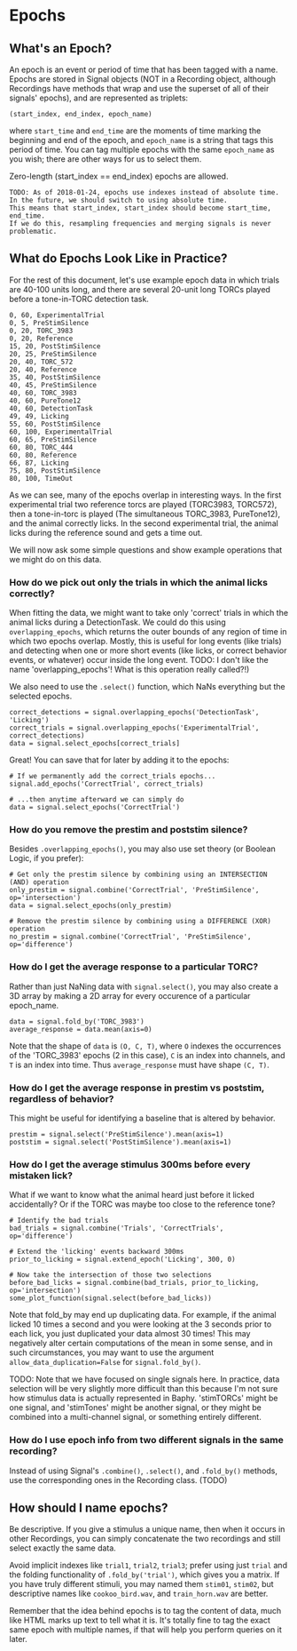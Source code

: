 # Epochs #

## What's an Epoch?

An epoch is an event or period of time that has been tagged with a name. Epochs are stored in Signal objects (NOT in a Recording object, although Recordings have methods that wrap and use the superset of all of their signals' epochs), and are represented as triplets:

```
(start_index, end_index, epoch_name)
````

where `start_time` and `end_time` are the moments of time marking the beginning and end of the epoch, and `epoch_name` is a string that tags this period of time. You can tag multiple epochs with the same `epoch_name` as you wish; there are other ways for us to select them. 

Zero-length (start_index == end_index) epochs are allowed. 

```
TODO: As of 2018-01-24, epochs use indexes instead of absolute time.
In the future, we should switch to using absolute time.
This means that start_index, start_index should become start_time, end_time.
If we do this, resampling frequencies and merging signals is never problematic.
```

## What do Epochs Look Like in Practice?

For the rest of this document, let's use example epoch data in which trials are 40-100 units long, and there are several 20-unit long TORCs played before a tone-in-TORC detection task.

```
0, 60, ExperimentalTrial
0, 5, PreStimSilence
0, 20, TORC_3983
0, 20, Reference
15, 20, PostStimSilence
20, 25, PreStimSilence
20, 40, TORC_572
20, 40, Reference
35, 40, PostStimSilence
40, 45, PreStimSilence
40, 60, TORC_3983
40, 60, PureTone12
40, 60, DetectionTask
49, 49, Licking
55, 60, PostStimSilence
60, 100, ExperimentalTrial
60, 65, PreStimSilence
60, 80, TORC_444
60, 80, Reference
66, 87, Licking
75, 80, PostStimSilence
80, 100, TimeOut
```

As we can see, many of the epochs overlap in interesting ways. In the first experimental trial two reference torcs are played (TORC3983, TORC572), then a tone-in-torc is played (The simultaneous TORC_3983, PureTone12), and the animal correctly licks. In the second experimental trial, the animal licks during the reference sound and gets a time out. 

We will now ask some simple questions and show example operations that we might do on this data.

### How do we pick out only the trials in which the animal licks correctly?

When fitting the data, we might want to take only 'correct' trials in which the animal licks during a DetectionTask. We could do this using `overlapping_epochs`, which returns the outer bounds of any region of time in which two epochs overlap. Mostly, this is useful for long events (like trials) and detecting when one or more short events (like licks, or correct behavior events, or whatever) occur inside the long event. TODO: I don't like the name 'overlapping_epochs'! What is this operation really called?!)

We also need to use the `.select()` function, which NaNs everything but the selected epochs.

```
correct_detections = signal.overlapping_epochs('DetectionTask', 'Licking')
correct_trials = signal.overlapping_epochs('ExperimentalTrial', correct_detections)
data = signal.select_epochs[correct_trials]
```

Great! You can save that for later by adding it to the epochs:

```
# If we permanently add the correct_trials epochs...
signal.add_epochs('CorrectTrial', correct_trials)

# ...then anytime afterward we can simply do
data = signal.select_epochs('CorrectTrial')
```

### How do you remove the prestim and poststim silence?

Besides `.overlapping_epochs()`, you may also use set theory (or Boolean Logic, if you prefer):

```
# Get only the prestim silence by combining using an INTERSECTION (AND) operation
only_prestim = signal.combine('CorrectTrial', 'PreStimSilence', op='intersection')
data = signal.select_epochs(only_prestim)

# Remove the prestim silence by combining using a DIFFERENCE (XOR) operation
no_prestim = signal.combine('CorrectTrial', 'PreStimSilence', op='difference')
```


### How do I get the average response to a particular TORC?

Rather than just NaNing data with `signal.select()`, you may also create a 3D array by making a 2D array for every occurence of a particular epoch_name.

```
data = signal.fold_by('TORC_3983')
average_response = data.mean(axis=0)
```

Note that the shape of `data` is `(O, C, T)`, where `O` indexes the occurrences of the 'TORC_3983' epochs (2 in this case), `C` is an index into channels, and `T` is an index into time. Thus `average_response` must have shape `(C, T)`. 


### How do I get the average response in prestim vs poststim, regardless of behavior?

This might be useful for identifying a baseline that is altered by behavior.

```
prestim = signal.select('PreStimSilence').mean(axis=1)
poststim = signal.select('PostStimSilence').mean(axis=1)
```

### How do I get the average stimulus 300ms before every mistaken lick?

What if we want to know what the animal heard just before it licked accidentally? Or if the TORC was maybe too close to the reference tone?

```
# Identify the bad trials
bad_trials = signal.combine('Trials', 'CorrectTrials', op='difference')

# Extend the 'licking' events backward 300ms
prior_to_licking = signal.extend_epoch('Licking', 300, 0)

# Now take the intersection of those two selections
before_bad_licks = signal.combine(bad_trials, prior_to_licking, op='intersection')
some_plot_function(signal.select(before_bad_licks))

```

Note that fold_by may end up duplicating data. For example, if the animal licked 10 times a second and you were looking at the 3 seconds prior to each lick, you just duplicated your data almost 30 times! This may negatively alter certain computations of the mean in some sense, and in such circumstances, you may want to use the argument `allow_data_duplication=False` for `signal.fold_by()`.

TODO: Note that we have focused on single signals here. In practice, data selection will be very slightly more difficult than this because I'm not sure how stimulus data is actually represented in Baphy. 'stimTORCs' might be one signal, and 'stimTones' might be another signal, or they might be combined into a multi-channel signal, or something entirely different.

### How do I use epoch info from two different signals in the same recording?

Instead of using Signal's `.combine()`, `.select()`, and `.fold_by()` methods, use the corresponding ones in the Recording class. (TODO)

## How should I name epochs?

Be descriptive. If you give a stimulus a unique name, then when it occurs in other Recordings,  you can simply concatenate the two recordings and still select exactly the same data.

Avoid implicit indexes like `trial1`, `trial2`, `trial3`; prefer using just `trial` and the folding functionality of `.fold_by('trial')`, which gives you a matrix. If you have truly different stimuli, you may named them `stim01`, `stim02`, but descriptive names like `cookoo_bird.wav`, and `train_horn.wav` are better.

Remember that the idea behind epochs is to tag the content of data, much like HTML marks up text to tell what it is. It's totally fine to tag the exact same epoch with multiple names, if that will help you perform queries on it later.
